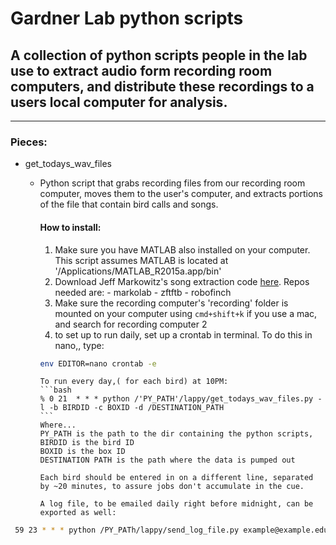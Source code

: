 # Gardner Lab python scripts

## A collection of python scripts people in the lab use to extract audio form recording room computers, and distribute these recordings to a users local computer for analysis.

----

### Pieces:

- get_todays_wav_files
  - Python script that grabs recording files from our recording room computer, moves them to the user's computer, and extracts portions of the file that contain bird calls and songs.

    #### How to install:
      1. Make sure you have MATLAB also installed on your computer. This script assumes MATLAB is located at '/Applications/MATLAB_R2015a.app/bin'
      2. Download Jeff Markowitz's song extraction code [here](https://github.com/jmarkow/). Repos needed are:
        - markolab
        - zftftb
        - robofinch
      3. Make sure the recording computer's 'recording' folder is mounted on your computer using `cmd+shift+k` if you use a mac, and search for recording computer 2
      4. to set up to run daily, set up a crontab in terminal. To do this in nano,, type:
      ```bash
      env EDITOR=nano crontab -e
      ```
        To run every day,( for each bird) at 10PM:
        ```bash
        % 0 21  * * * python /'PY_PATH'/lappy/get_todays_wav_files.py -l -b BIRDID -c BOXID -d /DESTINATION_PATH
        ```
        Where...
        PY_PATH is the path to the dir containing the python scripts,
        BIRDID is the bird ID
        BOXID is the box ID
        DESTINATION PATH is the path where the data is pumped out

        Each bird should be entered in on a different line, separated by ~20 minutes, to assure jobs don't accumulate in the cue.

        A log file, to be emailed daily right before midnight, can be exported as well:
 ```bash
  59 23 * * * python /PY_PATh/lappy/send_log_file.py example@example.edu
 ```
